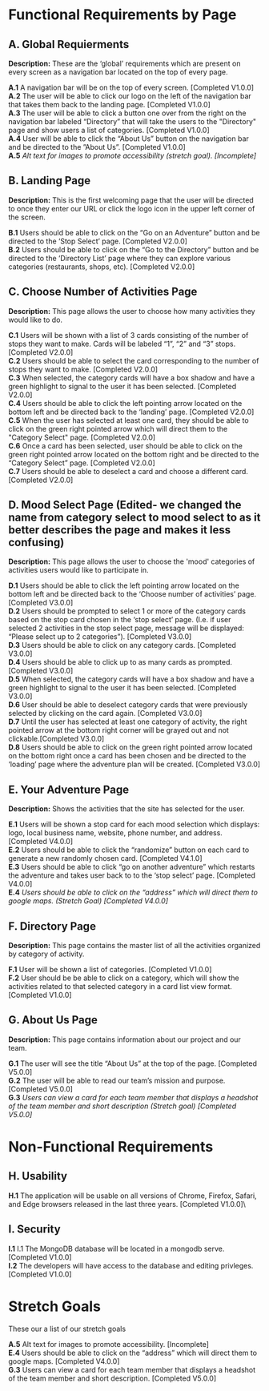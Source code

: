 # Functional Requirements by Page

## A. Global Requierments
**Description:** These are the ‘global’ requirements which are present on every screen as a navigation bar located on the top of every page. 

**A.1** A navigation bar will be on the top of every screen. [Completed V1.0.0]\
**A.2** The user will be able to click our logo on the left of the navigation bar that takes them back to the landing page. [Completed V1.0.0]\
**A.3** The user will be able to click a button one over from the right on the navigation bar labeled “Directory” that will take the users to the "Directory" page and show users a list of categories. [Completed V1.0.0]\
**A.4** User will be able to click the “About Us” button on the navigation bar and be directed to the ”About Us”. [Completed V1.0.0]\
**A.5** *Alt text for images to promote accessibility (stretch goal). [Incomplete]*

## B. Landing Page 

**Description:** This is the first welcoming page that the user will be directed to once they enter our URL or click the logo icon in the upper left corner of the screen. 

**B.1** Users should be able to click on the “Go on an Adventure” button and be directed to the ‘Stop Select’ page. [Completed V2.0.0]\
**B.2** Users should be able to click on the “Go to the Directory” button and be directed to the ‘Directory List’ page where they can explore various categories (restaurants, shops, etc). [Completed V2.0.0]

## C. Choose Number of Activities Page

**Description:** This page allows the user to choose how many activities they would like to do. 

**C.1** Users will be shown with a list of 3 cards consisting of the number of stops they want to make. Cards will be labeled “1”, “2” and “3” stops.[Completed V2.0.0]\
**C.2** Users should be able to select the card corresponding to the number of stops they want to make. [Completed V2.0.0]\
**C.3** When selected, the category cards will have a box shadow and have a green highlight to signal to the user it has been selected. [Completed V2.0.0]\
**C.4** Users should be able to click the left pointing arrow located on the bottom left and be directed back to the ‘landing’ page. [Completed V2.0.0]\
**C.5** When the user has selected at least one card, they should be able to click on the green right pointed arrow which will direct them to the "Category Select" page. [Completed V2.0.0]\
**C.6** Once a card has been selected, user should be able to click on the green right pointed arrow located on the bottom right and be directed to the “Category Select” page. [Completed V2.0.0]\
**C.7** Users should be able to deselect a card and choose a different card. [Completed V2.0.0]

## D. Mood Select Page (Edited- we changed the name from category select to mood select to as it better describes the page and makes it less confusing)

**Description:** This page allows the user to choose the 'mood' categories of activities users would like to participate in. 

**D.1** Users should be able to click the left pointing arrow located on the bottom left and be directed back to the ‘Choose number of activities’ page.[Completed V3.0.0]\
**D.2** Users should be prompted to select 1 or more of the category cards based on the stop card chosen in the ‘stop select’ page. (I.e. if user selected 2 activities in the stop select page, message will be displayed: “Please select up to 2 categories”). [Completed V3.0.0]\
**D.3** Users should be able to click on any category cards. [Completed V3.0.0]\
**D.4** Users should be able to click up to as many cards as prompted. [Completed V3.0.0]\
**D.5** When selected, the category cards will have a box shadow and have a green highlight to signal to the user it has been selected. [Completed V3.0.0]\
**D.6** User should be able to deselect category cards that were previously selected by clicking on the card again. [Completed V3.0.0]\
**D.7** Until the user has selected at least one category of activity, the right pointed arrow at the bottom right corner will be grayed out and not clickable.[Completed V3.0.0]\
**D.8** Users should be able to click on the green right pointed arrow located on the bottom right once a card has been chosen and be directed to the ‘loading’ page where the adventure plan will be created. [Completed V3.0.0] 


## E. Your Adventure Page

**Description:** Shows the activities that the site has selected for the user.

**E.1** Users will be shown a stop card for each mood selection which displays: logo, local business name, website, phone number, and address. [Completed V4.0.0]\
**E.2** Users should be able to click the “randomize” button on each card to generate a new randomly chosen card. [Completed V4.1.0]\
**E.3** Users should be able to click “go on another adventure” which restarts the adventure and takes user back to to the ‘stop select’ page. [Completed V4.0.0]\
**E.4** *Users should be able to click on the “address” which will direct them to google maps. (Stretch Goal) [Completed V4.0.0]*



## F. Directory Page

**Description:** This page contains the master list of all the activities organized by category of activity.

**F.1** User will be shown a list of categories. [Completed V1.0.0]\
**F.2** User should be be able to click on a category, which will show the activities related to that selected category in a card list view format.[Completed V1.0.0]

## G. About Us Page

**Description:** This page contains information about our project and our team.

**G.1** The user will see the title “About Us” at the top of the page. [Completed V5.0.0]\
**G.2** The user will be able to read our team’s mission and purpose. [Completed V5.0.0]\
**G.3** *Users can view a card for each team member that displays a headshot of the team member and short description (Stretch goal) [Completed V5.0.0]*


# Non-Functional Requirements 

## H. Usability
**H.1** The application will be usable on all versions of Chrome, Firefox, Safari, and Edge browsers released in the last three years. [Completed V1.0.0]\

## I. Security 
**I.1** I.1 The MongoDB database will be located in a mongodb serve. [Completed V1.0.0]\
**I.2** The developers will have access to the database and editing privleges. [Completed V1.0.0]

# Stretch Goals 

These our a list of our stretch goals

**A.5** Alt text for images to promote accessibility. [Incomplete]\
**E.4** Users should be able to click on the “address” which will direct them to google maps. [Completed V4.0.0]\
**G.3** Users can view a card for each team member that displays a headshot of the team member and short description. [Completed V5.0.0]
